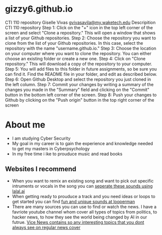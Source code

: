 # gizzy6.github.io
CTI 110 repository
Giselle Vivas
gvivasavila@my.waketech.edu
Descripition CTI 110 repository
Step 1: Click on the "+" icon in the top left corner of the screen and select "Clone a repository." This will
open a window that shows a list of your Github repositories.
Step 2: Choose the repository you want to clone from the list of your Github repositories. In this case,
select the repository with the name "username.github.io."
Step 3: Choose the location on your computer where you want to clone the repository. You can either
choose an existing folder or create a new one.
Step 4: Click on "Clone repository." This will download a copy of the repository to your computer.
Step 5: You will add files to this folder in future assignments, so be sure you can find it. Find the
README file in your folder, and edit as described below.
Step 6: Open Github Desktop and select the repository you just cloned in the left column.
Step 7: Commit your changes by writing a summary of the changes you made in the "Summary" field
and clicking on the "Commit" button in the bottom left corner of the screen.
Step 8: Push your changes to Github by clicking on the "Push origin" button in the top right corner of
the screen
# About me
- I am studying Cyber Security
- My goal in my career is to gain the experience and knowledge needed to get my masters in Cyberpsychology
- In my free time i ike to prouduce music and read books
## Websites I recommend
- When you want to remix an existing song and want to pick out specific intruments or vocals in the song you can [seperate these sounds using lalal.ai](www.lalal.ai) 
- When getting ready to prouduce a track and you need ideas or loops to get started you can find [fun and unique sounds at looperman](www.looperman.com)
- There are many sources you can use to find or watch the news. I have a favriote youtube channel whom cover all types of topics from politics, to hacker news, to how they see the world being changed by AI in our futrue. [Vice News contains so any interesting topics that you dont always see on regular news cover](https://www.youtube.com/@VICENews)
